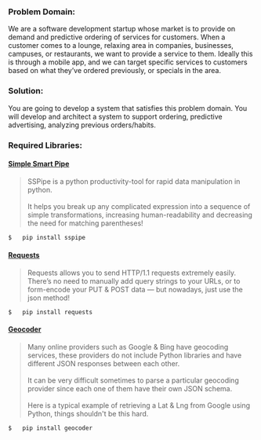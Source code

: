 ### Problem Domain:
We are a software development startup whose market is to provide on demand and predictive ordering of services for customers.  When a customer comes to a lounge, relaxing area in companies, businesses, campuses, or restaurants, we want to provide a service to them.  Ideally this is through a mobile app, and we can target specific services to customers based on what they’ve ordered previously, or specials in the area.

### Solution:
You are going to develop a system that satisfies this problem domain.  You will develop and architect a system to support ordering, predictive advertising, analyzing previous orders/habits.

### Required Libraries:
#### [Simple Smart Pipe](https://pypi.org/project/sspipe/)
> SSPipe is a python productivity-tool for rapid data manipulation in python.<br><br>It helps you break up any complicated expression into a sequence of simple transformations, increasing human-readability and decreasing the need for matching parentheses!
```python
$   pip install sspipe
```

#### [Requests](https://pypi.org/project/requests/)
> Requests allows you to send HTTP/1.1 requests extremely easily. There’s no need to manually add query strings to your URLs, or to form-encode your PUT & POST data — but nowadays, just use the json method!
```command
$   pip install requests
```

#### [Geocoder](https://pypi.org/project/geocoder/)
> Many online providers such as Google & Bing have geocoding services, these providers do not include Python libraries and have different JSON responses between each other.<br><br>
It can be very difficult sometimes to parse a particular geocoding provider since each one of them have their own JSON schema.<br><br>
Here is a typical example of retrieving a Lat & Lng from Google using Python, things shouldn't be this hard.
```python
$   pip install geocoder
```
